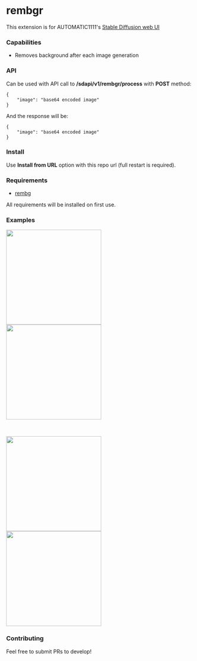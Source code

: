 <p float="left">
    <img alt="" src="https://img.shields.io/badge/Python-FFD43B?style=for-the-badge&logo=python&logoColor=blue" />
    <img alt="" src="https://img.shields.io/badge/PyTorch-EE4C2C?style=for-the-badge&logo=pytorch&logoColor=white" />
    <img alt="" src="https://img.shields.io/badge/Numpy-777BB4?style=for-the-badge&logo=numpy&logoColor=white" />
</p>

# rembgr

This extension is for AUTOMATIC1111's [Stable Diffusion web UI](https://github.com/AUTOMATIC1111/stable-diffusion-webui)

### Capabilities

* Removes background after each image generation

### API
Can be used with API call to **/sdapi/v1/rembgr/process** with **POST** method:
```
{
    "image": "base64 encoded image"
}
```
And the response will be:
```
{
    "image": "base64 encoded image"
}
```

### Install

Use **Install from URL** option with this repo url (full restart is required).

### Requirements
- [rembg](https://github.com/danielgatis/rembg)

All requirements will be installed on first use.

### Examples

<p float="left">
    <img width="256" src="https://github.com/ilian6806/rembgr/blob/main/static/images/00097-1988224565.png?raw=true" alt="">
    <img width="256" src="https://github.com/ilian6806/rembgr/blob/main/static/images/00098-1746741710.png?raw=true" alt="">
</p>
<br/>
<p float="left">
    <img width="256" src="https://github.com/ilian6806/rembgr/blob/main/static/images/00084-2728809108.png?raw=true" alt="">
    <img width="256" src="https://github.com/ilian6806/rembgr/blob/main/static/images/00087-2728809107.png?raw=true" alt="">
</p>

### Contributing

Feel free to submit PRs to develop!

